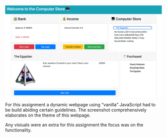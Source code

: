 ![img.png](Computer_Store_screenshot.png)

For this assignment a dynamic webpage using “vanilla” JavaScript had to be build abiding certain guidelines.
The screenshot comprehensively elaborates on the theme of this webpage.

Any visiuals were an extra for this assignment the focus was on the functionality.